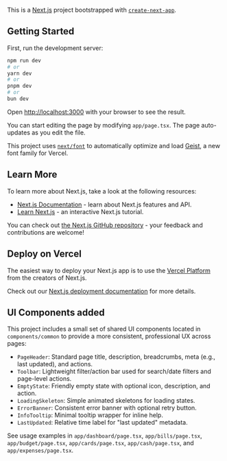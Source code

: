 This is a [Next.js](https://nextjs.org) project bootstrapped with [`create-next-app`](https://nextjs.org/docs/app/api-reference/cli/create-next-app).

## Getting Started

First, run the development server:

```bash
npm run dev
# or
yarn dev
# or
pnpm dev
# or
bun dev
```

Open [http://localhost:3000](http://localhost:3000) with your browser to see the result.

You can start editing the page by modifying `app/page.tsx`. The page auto-updates as you edit the file.

This project uses [`next/font`](https://nextjs.org/docs/app/building-your-application/optimizing/fonts) to automatically optimize and load [Geist](https://vercel.com/font), a new font family for Vercel.

## Learn More

To learn more about Next.js, take a look at the following resources:

- [Next.js Documentation](https://nextjs.org/docs) - learn about Next.js features and API.
- [Learn Next.js](https://nextjs.org/learn) - an interactive Next.js tutorial.

You can check out [the Next.js GitHub repository](https://github.com/vercel/next.js) - your feedback and contributions are welcome!

## Deploy on Vercel

The easiest way to deploy your Next.js app is to use the [Vercel Platform](https://vercel.com/new?utm_medium=default-template&filter=next.js&utm_source=create-next-app&utm_campaign=create-next-app-readme) from the creators of Next.js.

Check out our [Next.js deployment documentation](https://nextjs.org/docs/app/building-your-application/deploying) for more details.

## UI Components added

This project includes a small set of shared UI components located in `components/common` to provide a more consistent, professional UX across pages:

- `PageHeader`: Standard page title, description, breadcrumbs, meta (e.g., last updated), and actions.
- `Toolbar`: Lightweight filter/action bar used for search/date filters and page-level actions.
- `EmptyState`: Friendly empty state with optional icon, description, and action.
- `LoadingSkeleton`: Simple animated skeletons for loading states.
- `ErrorBanner`: Consistent error banner with optional retry button.
- `InfoTooltip`: Minimal tooltip wrapper for inline help.
- `LastUpdated`: Relative time label for "last updated" metadata.

See usage examples in `app/dashboard/page.tsx`, `app/bills/page.tsx`, `app/budget/page.tsx`, `app/cards/page.tsx`, `app/cash/page.tsx`, and `app/expenses/page.tsx`.
